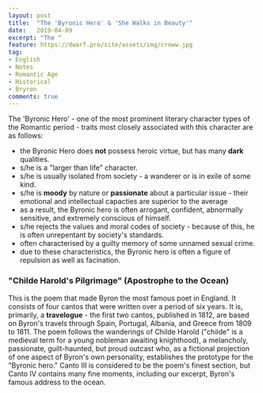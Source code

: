```yaml
---
layout: post
title:  "The 'Byronic Hero' & 'She Walks in Beauty'"
date:   2019-04-09
excerpt: "The "
feature: https://dwarf.pro/site/assets/img/croww.jpg
tag:
- English
- Notes
- Romantic Age 
- Historical
- Bryron
comments: true
---
```


The 'Byronic Hero' - one of the most prominent literary character types of the Romantic period - traits most closely associated with this character are as follows:  
- the Byronic Hero does **not** possess heroic virtue, but has many **dark** qualities.
- s/he is a "larger than life" character.
- s/he is usually isolated from society - a wanderer or is in exile of some kind.
- s/he is **moody** by nature or **passionate** about a particular issue - their emotional and intellectual capacties are superior to the average
- as a result, the Byronic hero is often arrogant, confident, abnormally sensitive, and extremely conscious of himself.
- s/he rejects the values and moral codes of society - because of this, he is often unrepentant by society's standards.
- often characterised by a guilty memory of some unnamed sexual crime.
- due to these characteristics, the Byronic hero is often a figure of repulsion as well as facination.


### "Childe Harold's Pilgrimage" (Apostrophe to the Ocean)
This is the poem that made Byron the most famous poet in England. It consists of four cantos that were written over a period of six years. It is, primarily, a **travelogue** - the first two cantos, published in 1812, are based on Byron's travels through Spain, Portugal, Albania, and Greece from 1809 to 1811. The poem follows the wanderings of Childe Harold ("childe" is a medieval term for a young nobleman awaiting knighthood), a melancholy, passionate, guilt-haunted, but proud outcast who, as a fictional projection of one aspect of Byron's own personality, establishes the prototype for the "Byronic hero." Canto III is considered to be the poem's finest section, but Canto IV contains many fine moments, including our excerpt, Byron's famous address to the ocean.